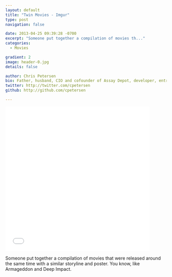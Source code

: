 ```yaml
---
layout: default
title: "Twin Movies - Imgur"
type: post
navigation: false

date: 2013-04-25 09:39:28 -0700
excerpt: "Someone put together a compilation of movies th..."
categories:
  - Movies

gradient: 2
image: header-0.jpg
details: false

author: Chris Petersen
bio: Father, husband, CIO and cofounder of Assay Depot, developer, entrepreneur and technologist.
twitter: http://twitter.com/cpetersen
github: http://github.com/cpetersen

---
```


<iframe class="embedly-embed" src="//cdn.embedly.com/widgets/media.html?src=%2F%2Fimgur.com%2Fa%2FJ5j6L%2Fembed&url=http%3A%2F%2Fimgur.com%2Fa%2FJ5j6L&image=http%3A%2F%2Fi.imgur.com%2FykkB7Ul.jpg%3Ffb&key=d815972c91e546edb5d2d02e509f8b1c&type=text%2Fhtml&schema=imgur" width="450" height="450" scrolling="no" frameborder="0" allowfullscreen></iframe>

Someone put together a compilation of movies that were released around the same time with a similar storyline and poster. You know, like Armageddon and Deep Impact.

